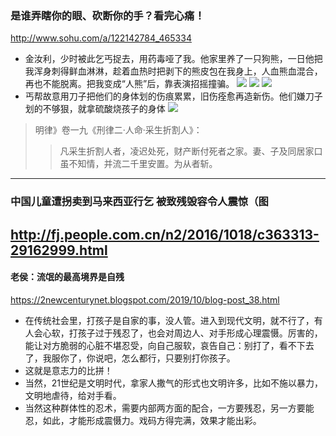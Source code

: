 ### 是谁弄瞎你的眼、砍断你的手？看完心痛！
http://www.sohu.com/a/122142784_465334
- 金汝利，少时被此乞丐捉去，用药毒哑了我。他家里养了一只狗熊，一日他把我浑身刺得鲜血淋淋，趁着血热时把剥下的熊皮包在我身上，人血熊血混合，再也不能脱离。把我变成“人熊”后，靠表演招摇撞骗。
![](http://img.mp.itc.cn/upload/20161221/42dd95726d8a4b83b1d823c46b21e811_th.jpeg)
![](http://img.mp.itc.cn/upload/20161221/1ce0e216d3cd4373936cb665f00eb0e6_th.jpeg)
![](http://img.mp.itc.cn/upload/20161221/ef29100e564f4d06bdc9f1d3e0b5b855_th.jpeg)
- 丐帮故意用刀子把他们的身体划的伤痕累累，旧伤痊愈再造新伤。他们嫌刀子划的不够狠，就拿硫酸烧孩子的身体
![](http://img.mp.itc.cn/upload/20161221/c941094a647b460392b8310d5a9213db_th.jpeg)
>明律》卷一九《刑律二·人命·采生折割人》：
>>凡采生折割人者，凌迟处死，财产断付死者之家。妻、子及同居家口虽不知情，并流二千里安置。为从者斩。
---
### 中国儿童遭拐卖到马来西亚行乞 被致残毁容令人震惊（图
http://fj.people.com.cn/n2/2016/1018/c363313-29162999.html
---
#### 老侯：流氓的最高境界是自残
https://2newcenturynet.blogspot.com/2019/10/blog-post_38.html
- 在传统社会里，打孩子是自家的事，没人管。进入到现代文明，就不行了，有人会心软，打孩子过于残忍了，也会对周边人、对手形成心理震慑。厉害的，能让对方脆弱的心脏不堪忍受，向自己服软，哀告自己：别打了，看不下去了，我服你了，你说吧，怎么都行，只要别打你孩子。
- 这就是意志力的比拼！
- 当然，21世纪是文明时代，拿家人撒气的形式也文明许多，比如不施以暴力，文明地虐待，给对手看。
- 当然这种群体性的忍术，需要内部两方面的配合，一方要残忍，另一方要能忍，如此，才能形成震慑力。戏码方得完满，效果才能出彩。

